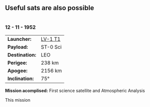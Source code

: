 ## Useful sats are also possible

![]()
### 12 - 11 - 1952

|          |                |
|----------|----------------|
| **Launcher:** | [LV-1 T1](../lvs/lv1-t1) |
| **Payload:** | ST-0 Sci |
| **Destination:** | LEO |
| **Perigee:**| 238 km |
| **Apogee:**| 2156 km |
| **Inclination:** | 75° |

**Mission acomplised:** First science satellite and Atmospheric Analysis

This mission 

